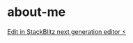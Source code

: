 # about-me

[Edit in StackBlitz next generation editor ⚡️](https://stackblitz.com/~/github.com/jbladd/about-me)